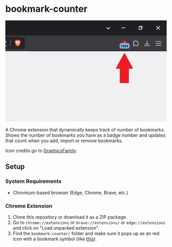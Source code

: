 # bookmark-counter

![Main screenshot of extension](screenshots/main-screenshot-with-arrow.png)

A Chrome extension that dynamically keeps track of number of bookmarks. Shows the number of bookmarks you have as a badge number and updates that count when you add, import or remove bookmarks.

Icon credits go to [GraphicsFamily](https://graphicsfamily.com/).

## Setup

### System Requirements
* Chromium-based browser (Edge, Chrome, Brave, etc.)

### Chrome Extension

1. Clone this repository or download it as a ZIP package.
1. Go to `chrome://extensions` or `brave://extensions/` or `edge://extensions` and click on "Load unpacked extension".
2. Find the `bookmark-counter/` folder and make sure it pops up as an red icon with a bookmark symbol (like [this](icons\icon-128.png)).
